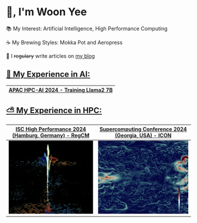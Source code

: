 # 👋, I'm Woon Yee

📚 My Interest: Artificial Intelligence, High Performance Computing

☕ My Brewing Styles: Mokka Pot and Aeropress

📝 I <del>regulary</del> write articles on <a href="https://woonyee28.github.io/">my blog

## 🤖 My Experience in AI:
| APAC HPC-AI 2024 - Training Llama2 7B | 
| :--: |


## ⛅ My Experience in HPC:
| ISC High Performance 2024 (Hamburg, Germany) - RegCM | Supercomputing Conference 2024 (Georgia, USA) - ICON |
| :--: | :--: |
| <img src="./REGCM.png" width="500" height="200"> | <img src="./ICON.png" width="500" height="200"> |

